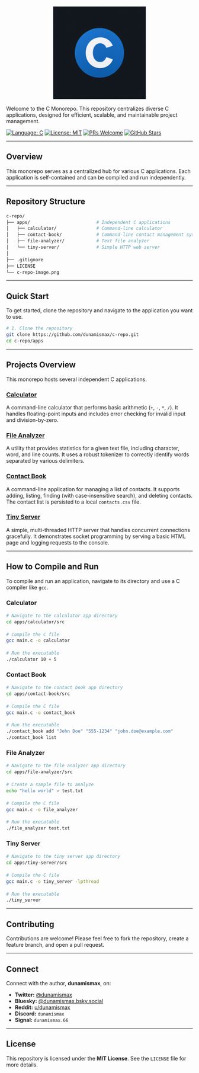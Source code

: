 <p align="center">
  <img src="./c-repo-image.png" alt="C Monorepo logo" width="250"/>
</p>

Welcome to the C Monorepo. This repository centralizes diverse C applications, designed for efficient, scalable, and maintainable project management.

[![Language: C](https://img.shields.io/badge/Language-C-A8B9CC.svg)](<https://en.wikipedia.org/wiki/C_(programming_language)>)
[![License: MIT](https://img.shields.io/badge/License-MIT-yellow.svg)](https://github.com/dunamismax/c-repo/blob/main/LICENSE)
[![PRs Welcome](https://img.shields.io/badge/PRs-welcome-brightgreen.svg?style=flat-square)](https://github.com/dunamismax/c-repo/pulls)
[![GitHub Stars](https://img.shields.io/github/stars/dunamismax/c-repo?style=social)](https://github.com/dunamismax/c-repo/stargazers)

---

## Overview

This monorepo serves as a centralized hub for various C applications. Each application is self-contained and can be compiled and run independently.

---

## Repository Structure

```sh
c-repo/
├── apps/                         # Independent C applications
│   ├── calculator/               # Command-line calculator
│   ├── contact-book/             # Command-line contact management system
│   ├── file-analyzer/            # Text file analyzer
│   └── tiny-server/              # Simple HTTP web server
│
├── .gitignore
├── LICENSE
└── c-repo-image.png
```

---

## Quick Start

To get started, clone the repository and navigate to the application you want to use.

```bash
# 1. Clone the repository
git clone https://github.com/dunamismax/c-repo.git
cd c-repo/apps
```

---

## Projects Overview

This monorepo hosts several independent C applications.

### [Calculator](apps/calculator/src/main.c)

A command-line calculator that performs basic arithmetic (`+`, `-`, `*`, `/`). It handles floating-point inputs and includes error checking for invalid input and division-by-zero.

### [File Analyzer](apps/file-analyzer/src/main.c)

A utility that provides statistics for a given text file, including character, word, and line counts. It uses a robust tokenizer to correctly identify words separated by various delimiters.

### [Contact Book](apps/contact-book/src/main.c)

A command-line application for managing a list of contacts. It supports adding, listing, finding (with case-insensitive search), and deleting contacts. The contact list is persisted to a local `contacts.csv` file.

### [Tiny Server](apps/tiny-server/src/main.c)

A simple, multi-threaded HTTP server that handles concurrent connections gracefully. It demonstrates socket programming by serving a basic HTML page and logging requests to the console.

---

## How to Compile and Run

To compile and run an application, navigate to its directory and use a C compiler like `gcc`.

### Calculator

```bash
# Navigate to the calculator app directory
cd apps/calculator/src

# Compile the C file
gcc main.c -o calculator

# Run the executable
./calculator 10 + 5
```

### Contact Book

```bash
# Navigate to the contact book app directory
cd apps/contact-book/src

# Compile the C file
gcc main.c -o contact_book

# Run the executable
./contact_book add "John Doe" "555-1234" "john.doe@example.com"
./contact_book list
```

### File Analyzer

```bash
# Navigate to the file analyzer app directory
cd apps/file-analyzer/src

# Create a sample file to analyze
echo "hello world" > test.txt

# Compile the C file
gcc main.c -o file_analyzer

# Run the executable
./file_analyzer test.txt
```

### Tiny Server

```bash
# Navigate to the tiny server app directory
cd apps/tiny-server/src

# Compile the C file
gcc main.c -o tiny_server -lpthread

# Run the executable
./tiny_server
```

---

## Contributing

Contributions are welcome! Please feel free to fork the repository, create a feature branch, and open a pull request.

---

## Connect

Connect with the author, **dunamismax**, on:

- **Twitter:** [@dunamismax](https://twitter.com/dunamismax)
- **Bluesky:** [@dunamismax.bsky.social](https://bsky.app/profile/dunamismax.bsky.social)
- **Reddit:** [u/dunamismax](https://www.reddit.com/user/dunamismax)
- **Discord:** `dunamismax`
- **Signal:** `dunamismax.66`

---

## License

This repository is licensed under the **MIT License**. See the `LICENSE` file for more details.
